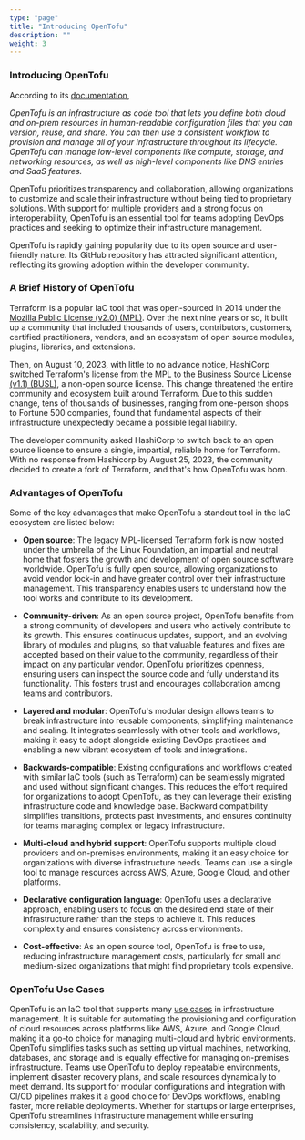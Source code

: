 ```yaml
---
type: "page"
title: "Introducing OpenTofu"
description: ""
weight: 3
---
```


### Introducing OpenTofu

According to its [documentation](https://opentofu.org/docs/intro/),

*OpenTofu is an infrastructure as code tool that lets you define both cloud and on-prem resources in human-readable configuration files that you can version, reuse, and share. You can then use a consistent workflow to provision and manage all of your infrastructure throughout its lifecycle. OpenTofu can manage low-level components like compute, storage, and networking resources, as well as high-level components like DNS entries and SaaS features.*

OpenTofu prioritizes transparency and collaboration, allowing organizations to customize and scale their infrastructure without being tied to proprietary solutions. With support for multiple providers and a strong focus on interoperability, OpenTofu is an essential tool for teams adopting DevOps practices and seeking to optimize their infrastructure management.

OpenTofu is rapidly gaining popularity due to its open source and user-friendly nature. Its GitHub repository has attracted significant attention, reflecting its growing adoption within the developer community.

### A Brief History of OpenTofu

Terraform is a popular IaC tool that was open-sourced in 2014 under the [Mozilla Public License (v2.0) (MPL)](https://spdx.org/licenses/MPL-2.0.html). Over the next nine years or so, it built up a community that included thousands of users, contributors, customers, certified practitioners, vendors, and an ecosystem of open source modules, plugins, libraries, and extensions.

Then, on August 10, 2023, with little to no advance notice, HashiCorp switched Terraform's license from the MPL to the [Business Source License (v1.1) (BUSL)](https://spdx.org/licenses/BUSL-1.1.html), a non-open source license. This change threatened the entire community and ecosystem built around Terraform. Due to this sudden change, tens of thousands of businesses, ranging from one-person shops to Fortune 500 companies, found that fundamental aspects of their infrastructure unexpectedly became a possible legal liability.

The developer community asked HashiCorp to switch back to an open source license to ensure a single, impartial, reliable home for Terraform. With no response from Hashicorp by August 25, 2023, the community decided to create a fork of Terraform, and that's how OpenTofu was born.


### Advantages of OpenTofu

Some of the key advantages that make OpenTofu a standout tool in the IaC ecosystem are listed below:

- **Open source**: The legacy MPL-licensed Terraform fork is now hosted under the umbrella of the Linux Foundation, an impartial and neutral home that fosters the growth and development of open source software worldwide. OpenTofu is fully open source, allowing organizations to avoid vendor lock-in and have greater control over their infrastructure management. This transparency enables users to understand how the tool works and contribute to its development.

- **Community-driven**: As an open source project, OpenTofu benefits from a strong community of developers and users who actively contribute to its growth. This ensures continuous updates, support, and an evolving library of modules and plugins, so that valuable features and fixes are accepted based on their value to the community, regardless of their impact on any particular vendor. OpenTofu prioritizes openness, ensuring users can inspect the source code and fully understand its functionality. This fosters trust and encourages collaboration among teams and contributors.

- **Layered and modular**: OpenTofu's modular design allows teams to break infrastructure into reusable components, simplifying maintenance and scaling. It integrates seamlessly with other tools and workflows, making it easy to adopt alongside existing DevOps practices and enabling a new vibrant ecosystem of tools and integrations.

- **Backwards-compatible**: Existing configurations and workflows created with similar IaC tools (such as Terraform) can be seamlessly migrated and used without significant changes. This reduces the effort required for organizations to adopt OpenTofu, as they can leverage their existing infrastructure code and knowledge base. Backward compatibility simplifies transitions, protects past investments, and ensures continuity for teams managing complex or legacy infrastructure.

- **Multi-cloud and hybrid support**: OpenTofu supports multiple cloud providers and on-premises environments, making it an easy choice for organizations with diverse infrastructure needs. Teams can use a single tool to manage resources across AWS, Azure, Google Cloud, and other platforms.

- **Declarative configuration language**: OpenTofu uses a declarative approach, enabling users to focus on the desired end state of their infrastructure rather than the steps to achieve it. This reduces complexity and ensures consistency across environments.

- **Cost-effective**: As an open source tool, OpenTofu is free to use, reducing infrastructure management costs, particularly for small and medium-sized organizations that might find proprietary tools expensive.

### OpenTofu Use Cases

OpenTofu is an IaC tool that supports many [use cases](https://opentofu.org/docs/intro/use-cases/) in infrastructure management. It is suitable for automating the provisioning and configuration of cloud resources across platforms like AWS, Azure, and Google Cloud, making it a go-to choice for managing multi-cloud and hybrid environments. OpenTofu simplifies tasks such as setting up virtual machines, networking, databases, and storage and is equally effective for managing on-premises infrastructure. Teams use OpenTofu to deploy repeatable environments, implement disaster recovery plans, and scale resources dynamically to meet demand. Its support for modular configurations and integration with CI/CD pipelines makes it a good choice for DevOps workflows, enabling faster, more reliable deployments. Whether for startups or large enterprises, OpenTofu streamlines infrastructure management while ensuring consistency, scalability, and security.